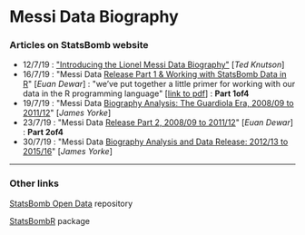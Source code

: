 # Messi Data Biography

### Articles on StatsBomb website

* 12/7/19 : ["Introducing the Lionel Messi Data Biography"](https://statsbomb.com/2019/07/welcome-to-the-messi-data-biography/) [*Ted Knutson*]
* 16/7/19 : "Messi Data [Release Part 1 & Working with StatsBomb Data in R](https://statsbomb.com/2019/07/messi-data-release-part-1-working-with-statsbomb-data-in-r/)" [*Euan Dewar*] : "we’ve put together a little primer for working with our data in the R programming language" [[link to pdf](http://statsbomb.com/wp-content/uploads/2019/07/Using-StatsBomb-Data-In-R-English.pdf)] : **Part 1of4**
* 19/7/19 : "Messi Data [Biography Analysis: The Guardiola Era, 2008/09 to 2011/12](https://statsbomb.com/2019/07/messi2/)" [*James Yorke*]
* 23/7/19 : "Messi Data [Release Part 2, 2008/09 to 2011/12](https://statsbomb.com/2019/07/messi-data-release-part-2-2008-09-2011-12/)" [*Euan Dewar*] : **Part 2of4**
* 30/7/19 : "Messi Data [Biography Analysis and Data Release: 2012/13 to 2015/16](https://statsbomb.com/2019/07/messi-data-biography-analysis-and-data-release-2012-13-to-2015-16/)" [*James Yorke*]

---

### Other links

[StatsBomb Open Data](https://github.com/statsbomb/open-data) repository

[StatsBombR](https://github.com/statsbomb/StatsBombR) package